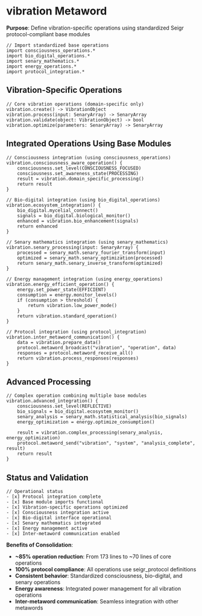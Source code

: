 # vibration Metaword

**Purpose**: Define vibration-specific operations using standardized Seigr protocol-compliant base modules

```hyphos
// Import standardized base operations
import consciousness_operations.*
import bio_digital_operations.*
import senary_mathematics.*
import energy_operations.*
import protocol_integration.*

```

## Vibration-Specific Operations

```hyphos
// Core vibration operations (domain-specific only)
vibration.create() -> VibrationObject
vibration.process(input: SenaryArray) -> SenaryArray
vibration.validate(object: VibrationObject) -> bool
vibration.optimize(parameters: SenaryArray) -> SenaryArray
```

## Integrated Operations Using Base Modules

```hyphos
// Consciousness integration (using consciousness_operations)
vibration.consciousness_aware_operation() {
    consciousness.set_level(CONSCIOUSNESS_FOCUSED)
    consciousness.set_awareness_state(PROCESSING)
    result = vibration.domain_specific_processing()
    return result
}

// Bio-digital integration (using bio_digital_operations)
vibration.ecosystem_integration() {
    bio_digital.mycelial_connect()
    signals = bio_digital.biological_monitor()
    enhanced = vibration.bio_enhancement(signals)
    return enhanced
}

// Senary mathematics integration (using senary_mathematics)
vibration.senary_processing(input: SenaryArray) {
    processed = senary_math.senary_fourier_transform(input)
    optimized = senary_math.senary_optimization(processed)
    return senary_math.senary_inverse_transform(optimized)
}

// Energy management integration (using energy_operations)
vibration.energy_efficient_operation() {
    energy.set_power_state(EFFICIENT)
    consumption = energy.monitor_levels()
    if (consumption > threshold) {
        return vibration.low_power_mode()
    }
    return vibration.standard_operation()
}

// Protocol integration (using protocol_integration)
vibration.inter_metaword_communication() {
    data = vibration.prepare_data()
    protocol.metaword_broadcast("vibration", "operation", data)
    responses = protocol.metaword_receive_all()
    return vibration.process_responses(responses)
}
```

## Advanced Processing

```hyphos
// Complex operation combining multiple base modules
vibration.advanced_integration() {
    consciousness.set_level(REFLECTIVE)
    bio_signals = bio_digital.ecosystem_monitor()
    senary_analysis = senary_math.statistical_analysis(bio_signals)
    energy_optimization = energy.optimize_consumption()
    
    result = vibration.complex_processing(senary_analysis, energy_optimization)
    protocol.metaword_send("vibration", "system", "analysis_complete", result)
    return result
}
```

## Status and Validation

```hyphos
// Operational status
- [x] Protocol integration complete
- [x] Base module imports functional  
- [x] Vibration-specific operations optimized
- [x] Consciousness integration active
- [x] Bio-digital interface operational
- [x] Senary mathematics integrated
- [x] Energy management active
- [x] Inter-metaword communication enabled
```

**Benefits of Consolidation**:
- **~85% operation reduction**: From 173 lines to ~70 lines of core operations
- **100% protocol compliance**: All operations use seigr_protocol definitions
- **Consistent behavior**: Standardized consciousness, bio-digital, and senary operations
- **Energy awareness**: Integrated power management for all vibration operations
- **Inter-metaword communication**: Seamless integration with other metawords
